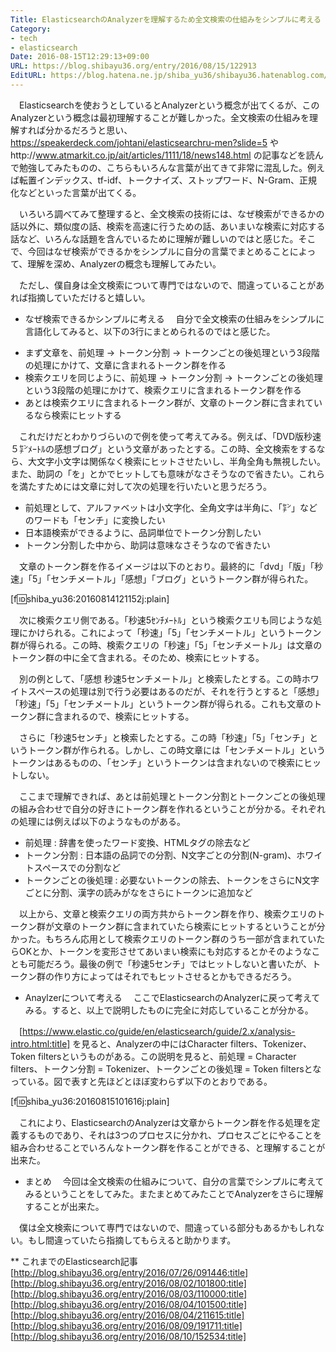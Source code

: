 ```yaml
---
Title: ElasticsearchのAnalyzerを理解するため全文検索の仕組みをシンプルに考える
Category:
- tech
- elasticsearch
Date: 2016-08-15T12:29:13+09:00
URL: https://blog.shibayu36.org/entry/2016/08/15/122913
EditURL: https://blog.hatena.ne.jp/shiba_yu36/shibayu36.hatenablog.com/atom/entry/10328749687179055517
---
```


　Elasticsearchを使おうとしているとAnalyzerという概念が出てくるが、このAnalyzerという概念は最初理解することが難しかった。全文検索の仕組みを理解すれば分かるだろうと思い、https://speakerdeck.com/johtani/elasticsearchru-men?slide=5 やhttp://www.atmarkit.co.jp/ait/articles/1111/18/news148.html の記事などを読んで勉強してみたものの、こちらもいろんな言葉が出てきて非常に混乱した。例えば転置インデックス、tf-idf、トークナイズ、ストップワード、N-Gram、正規化などといった言葉が出てくる。

　いろいろ調べてみて整理すると、全文検索の技術には、なぜ検索ができるかの話以外に、類似度の話、検索を高速に行うための話、あいまいな検索に対応する話など、いろんな話題を含んでいるために理解が難しいのではと感じた。そこで、今回はなぜ検索ができるかをシンプルに自分の言葉でまとめることによって、理解を深め、Analyzerの概念も理解してみたい。

　ただし、僕自身は全文検索について専門ではないので、間違っていることがあれば指摘していただけると嬉しい。

* なぜ検索できるかシンプルに考える
　自分で全文検索の仕組みをシンプルに言語化してみると、以下の3行にまとめられるのではと感じた。

- まず文章を、前処理 -> トークン分割 -> トークンごとの後処理という3段階の処理にかけて、文章に含まれるトークン群を作る
- 検索クエリを同じように、前処理 -> トークン分割 -> トークンごとの後処理という3段階の処理にかけて、検索クエリに含まれるトークン群を作る
- あとは検索クエリに含まれるトークン群が、文章のトークン群に含まれているなら検索にヒットする


　これだけだとわかりづらいので例を使って考えてみる。例えば、「DVD版秒速５㌢ﾒｰﾄﾙの感想ブログ」という文章があったとする。この時、全文検索をするなら、大文字小文字は関係なく検索にヒットさせたいし、半角全角も無視したい。また、助詞の「を」とかでヒットしても意味がなさそうなので省きたい。これらを満たすためには文章に対して次の処理を行いたいと思うだろう。

- 前処理として、アルファベットは小文字化、全角文字は半角に、「㌢」などのワードも「センチ」に変換したい
- 日本語検索ができるように、品詞単位でトークン分割したい
- トークン分割した中から、助詞は意味なさそうなので省きたい

　文章のトークン群を作るイメージは以下のとおり。最終的に「dvd」「版」「秒速」「5」「センチメートル」「感想」「ブログ」というトークン群が得られた。

[f:id:shiba_yu36:20160814121152j:plain]


　次に検索クエリ側である。「秒速5ｾﾝﾁﾒｰﾄﾙ」という検索クエリも同じような処理にかけられる。これによって「秒速」「5」「センチメートル」というトークン群が得られる。この時、検索クエリの「秒速」「5」「センチメートル」は文章のトークン群の中に全て含まれる。そのため、検索にヒットする。

　別の例として、「感想 秒速5センチメートル」と検索したとする。この時ホワイトスペースの処理は別で行う必要はあるのだが、それを行うとすると「感想」「秒速」「5」「センチメートル」というトークン群が得られる。これも文章のトークン群に含まれるので、検索にヒットする。

　さらに「秒速5センチ」と検索したとする。この時「秒速」「5」「センチ」というトークン群が作られる。しかし、この時文章には「センチメートル」というトークンはあるものの、「センチ」というトークンは含まれないので検索にヒットしない。


　ここまで理解できれば、あとは前処理とトークン分割とトークンごとの後処理の組み合わせで自分の好きにトークン群を作れるということが分かる。それぞれの処理には例えば以下のようなものがある。

- 前処理 : 辞書を使ったワード変換、HTMLタグの除去など
- トークン分割 : 日本語の品詞での分割、N文字ごとの分割(N-gram)、ホワイトスペースでの分割など
- トークンごとの後処理 : 必要ないトークンの除去、トークンをさらにN文字ごとに分割、漢字の読みがなをさらにトークンに追加など


　以上から、文章と検索クエリの両方共からトークン群を作り、検索クエリのトークン群が文章のトークン群に含まれていたら検索にヒットするということが分かった。もちろん応用として検索クエリのトークン群のうち一部が含まれていたらOKとか、トークンを変形させてあいまい検索にも対応するとかそのようなことも可能だろう。最後の例で「秒速5センチ」ではヒットしないと書いたが、トークン群の作り方によってはそれでもヒットさせるとかもできるだろう。


* Anaylzerについて考える
　ここでElasticsearchのAnalyzerに戻って考えてみる。すると、以上で説明したものに完全に対応していることが分かる。

　[https://www.elastic.co/guide/en/elasticsearch/guide/2.x/analysis-intro.html:title] を見ると、Analyzerの中にはCharacter filters、Tokenizer、Token filtersというものがある。この説明を見ると、前処理 = Character filters、トークン分割 = Tokenizer、トークンごとの後処理 = Token filtersとなっている。図で表すと先ほどとほぼ変わらず以下のとおりである。

[f:id:shiba_yu36:20160815101616j:plain]

　これにより、ElasticsearchのAnalyzerは文章からトークン群を作る処理を定義するものであり、それは3つのプロセスに分かれ、プロセスごとにやることを組み合わせることでいろんなトークン群を作ることができる、と理解することが出来た。

* まとめ
　今回は全文検索の仕組みについて、自分の言葉でシンプルに考えてみるということをしてみた。またまとめてみたことでAnalyzerをさらに理解することが出来た。

　僕は全文検索について専門ではないので、間違っている部分もあるかもしれない。もし間違っていたら指摘してもらえると助かります。

** これまでのElasticsearch記事
[http://blog.shibayu36.org/entry/2016/07/26/091446:title]
[http://blog.shibayu36.org/entry/2016/08/02/101800:title]
[http://blog.shibayu36.org/entry/2016/08/03/110000:title]
[http://blog.shibayu36.org/entry/2016/08/04/101500:title]
[http://blog.shibayu36.org/entry/2016/08/04/211615:title]
[http://blog.shibayu36.org/entry/2016/08/09/191711:title]
[http://blog.shibayu36.org/entry/2016/08/10/152534:title]

